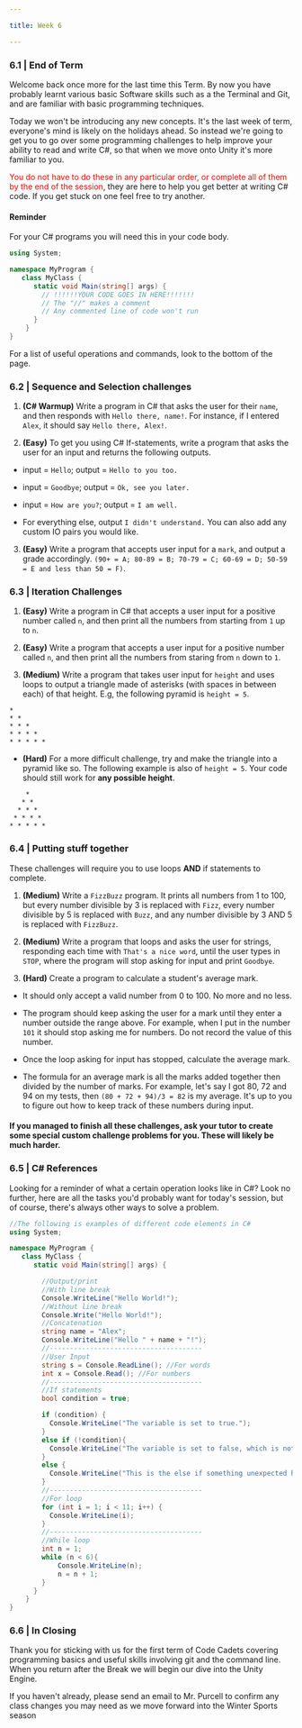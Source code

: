 ```yaml
---

title: Week 6

---
```


### 6.1 | End of Term

Welcome back once more for the last time this Term. By now you have probably learnt various basic Software skills such as a the Terminal and Git, and are familiar with basic programming techniques.

Today we won't be introducing any new concepts. It's the last week of term, everyone's mind is likely on the holidays ahead. So instead we're going to get you to go over some programming challenges to help improve your ability to read and write C#, so that when we move onto Unity it's more familiar to you.



<font color='red'>You do not have to do these in any particular order, or complete all of them by the end of the session</font>, they are here to help you get better at writing C# code. If you get stuck on one feel free to try another.

#### Reminder

For your C# programs you will need this in your code body.

```cs
using System;

namespace MyProgram {
   class MyClass {
      static void Main(string[] args) {
        // !!!!!!YOUR CODE GOES IN HERE!!!!!!!
        // The "//" makes a comment
        // Any commented line of code won't run
      }
    }
}
```

For a list of useful operations and commands, look to the bottom of the page.

### 6.2 | Sequence and Selection challenges

1. **(C# Warmup)** Write a program in C# that asks the user for their `name`, and then responds with `Hello there, name!`. For instance, if I entered `Alex`, it should say `Hello there, Alex!`.

2. **(Easy)** To get you using C# If-statements, write a program that asks the user for an input and returns the following outputs.

  * input = `Hello`; output = `Hello to you too.`

  * input = `Goodbye`; output = `Ok, see you later.`

  * input = `How are you?`; output = `I am well.`

  * For everything else, output `I didn't understand.` You can also add any custom IO pairs you would like.

3. **(Easy)** Write a program that accepts user input for a `mark`, and output a grade accordingly. `(90+ = A; 80-89 = B; 70-79 = C; 60-69 = D; 50-59 = E and less than 50 = F)`.


### 6.3 | Iteration Challenges

1. **(Easy)** Write a program in C# that accepts a user input for a positive number called `n`, and then print all the numbers from starting from `1` up to `n`.

2. **(Easy)** Write a program that accepts a user input for a positive number called `n`, and then print all the numbers from staring from `n` down to `1`.

3. **(Medium)** Write a program that takes user input for `height` and uses loops to output a triangle made of asterisks (with spaces in between each) of that height. E.g, the following pyramid is `height = 5`.



```
*
* *
* * *
* * * *
* * * * *
```
* **(Hard)** For a more difficult challenge, try and make the triangle into a pyramid like so. The following example is also of `height = 5`. Your code should still work for **any possible height**.

```
    *
   * *
  * * *
 * * * *
* * * * *
```


### 6.4 | Putting stuff together

These challenges will require you to use loops **AND** if statements to complete.

1. **(Medium)** Write a `FizzBuzz` program. It prints all numbers from 1 to 100, but every number divisible by 3 is replaced with `Fizz`, every number divisible by 5 is replaced with `Buzz`, and any number divisible by 3 AND 5 is replaced with `FizzBuzz`.

2. **(Medium)** Write a program that loops and asks the user for strings, responding each time with `That's a nice word`, until the user types in `STOP`, where the program will stop asking for input and print `Goodbye`.

3. **(Hard)** Create a program to calculate a student's average mark.

  * It should only accept a valid number from 0 to 100. No more and no less.

  * The program should keep asking the user for a mark until they enter a number outside the range above. For example, when I put in the number `101` it should stop asking me for numbers. Do not record the value of this number.

  * Once the loop asking for input has stopped, calculate the average mark.

  * The formula for an average mark is all the marks added together then divided by the number of marks. For example, let's say I got 80, 72 and 94 on my tests, then `(80 + 72 + 94)/3 = 82` is my average. It's up to you to figure out how to keep track of these numbers during input.

#### If you managed to finish all these challenges, ask your tutor to create some special custom challenge problems for you. These will likely be much harder.


### 6.5 | C# References

Looking for a reminder of what a certain operation looks like in C#? Look no further, here are all the tasks you'd probably want for today's session, but of course, there's always other ways to solve a problem.

```cs
//The following is examples of different code elements in C#
using System;

namespace MyProgram {
   class MyClass {
      static void Main(string[] args) {

        //Output/print
        //With line break
        Console.WriteLine("Hello World!");
        //Without line break
        Console.Write("Hello World!");
        //Concatenation
        string name = "Alex";
        Console.WriteLine("Hello " + name + "!");
        //--------------------------------------
        //User Input
        string s = Console.ReadLine(); //For words
        int x = Console.Read(); //For numbers
        //--------------------------------------
        //If statements
        bool condition = true;

        if (condition) {
          Console.WriteLine("The variable is set to true.");
        }
        else if (!condition){
          Console.WriteLine("The variable is set to false, which is not true.");
        }
        else {
          Console.WriteLine("This is the else if something unexpected happens");
        }
        //--------------------------------------
        //For loop
        for (int i = 1; i < 11; i++) {
          Console.WriteLine(i);
        }  
        //--------------------------------------
        //While loop
        int n = 1;
        while (n < 6){
            Console.WriteLine(n);
            n = n + 1;
        }
      }
    }
}
```
### 6.6 | In Closing

Thank you for sticking with us for the first term of Code Cadets covering programming basics and useful skills involving git and the command line. When you return after the Break we will begin our dive into the Unity Engine.

If you haven't already, please send an email to Mr. Purcell to confirm any class changes you may need as we move forward into the Winter Sports season

